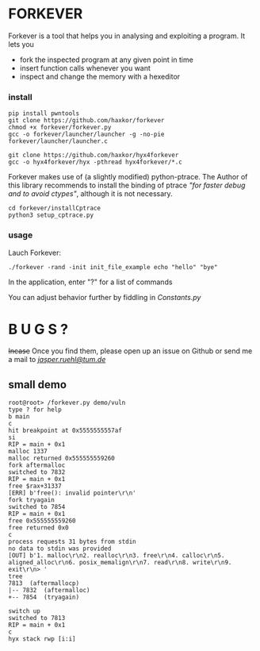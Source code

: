 # FORKEVER

Forkever is a tool that helps you in analysing and exploiting a program.
It lets you
- fork the inspected program at any given point in time 
- insert function calls whenever you want
- inspect and change the memory with a hexeditor


### install
    pip install pwntools
    git clone https://github.com/haxkor/forkever
    chmod +x forkever/forkever.py
    gcc -o forkever/launcher/launcher -g -no-pie forkever/launcher/launcher.c
    
    git clone https://github.com/haxkor/hyx4forkever
    gcc -o hyx4forkever/hyx -pthread hyx4forkever/*.c
    
    
Forkever makes use of (a slightly modified) python-ptrace.
The Author of this library recommends to install the binding of ptrace *"for faster debug and to avoid ctypes"*, although it is not necessary. 

    cd forkever/installCptrace
    python3 setup_cptrace.py
    
### usage
Lauch Forkever:

    ./forkever -rand -init init_file_example echo "hello" "bye"
    
    
In the application, enter "?" for a list of commands



You can adjust behavior further by fiddling in *Constants.py*

# B U G S ?

~~Incase~~ Once you find them, please open up an issue on Github 
or send me a mail to *jasper.ruehl@tum.de* 
   
## small demo

    root@root> /forkever.py demo/vuln
    type ? for help
    b main
    c
    hit breakpoint at 0x5555555557af
    si
    RIP = main + 0x1
    malloc 1337
    malloc returned 0x555555559260
    fork aftermalloc
    switched to 7832
    RIP = main + 0x1
    free $rax+31337
    [ERR] b'free(): invalid pointer\r\n'
    fork tryagain
    switched to 7854
    RIP = main + 0x1
    free 0x555555559260
    free returned 0x0
    c
    process requests 31 bytes from stdin
    no data to stdin was provided
    [OUT] b'1. malloc\r\n2. realloc\r\n3. free\r\n4. calloc\r\n5. aligned_alloc\r\n6. posix_memalign\r\n7. read\r\n8. write\r\n9. exit\r\n> '
    tree
    7813  (aftermallocp)
    |-- 7832  (aftermalloc)
    +-- 7854  (tryagain)

    switch up
    switched to 7813
    RIP = main + 0x1
    c
    hyx stack rwp [i:i]
   
    
    

    
    

    
